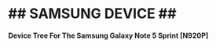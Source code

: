 #                    ## SAMSUNG DEVICE ##                  #
**Device Tree For The Samsung Galaxy Note 5 Sprint [N920P]**
